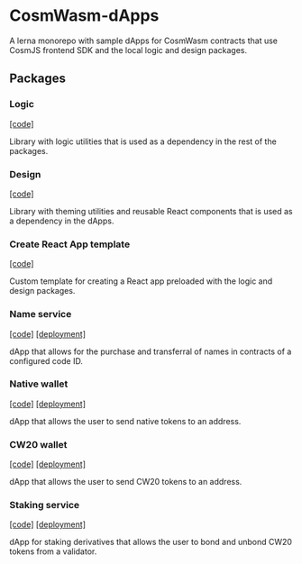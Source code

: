 # CosmWasm-dApps

A lerna monorepo with sample dApps for CosmWasm contracts that use CosmJS frontend SDK and the local logic and design packages.

## Packages

### Logic

[[code]](https://github.com/CosmWasm/dApps/tree/master/packages/logic)

Library with logic utilities that is used as a dependency in the rest of the packages.

### Design

[[code]](https://github.com/CosmWasm/dApps/tree/master/packages/design)

Library with theming utilities and reusable React components that is used as a dependency in the dApps.

### Create React App template

[[code]](https://github.com/CosmWasm/dApps/tree/master/packages/cra-template)

Custom template for creating a React app preloaded with the logic and design packages.

### Name service

[[code]](https://github.com/CosmWasm/dApps/tree/master/packages/name-service)
[[deployment]](https://dapps.cosmwasm.com/names)

dApp that allows for the purchase and transferral of names in contracts of a configured code ID.

### Native wallet

[[code]](https://github.com/CosmWasm/dApps/tree/master/packages/wallet)
[[deployment]](https://dapps.cosmwasm.com/wallet)

dApp that allows the user to send native tokens to an address.

### CW20 wallet

[[code]](https://github.com/CosmWasm/dApps/tree/master/packages/cw20-wallet)
[[deployment]](https://dapps.cosmwasm.com/cw20-wallet)

dApp that allows the user to send CW20 tokens to an address.

### Staking service

[[code]](https://github.com/CosmWasm/dApps/tree/master/packages/staking-service)
[[deployment]](https://dapps.cosmwasm.com/stakes)

dApp for staking derivatives that allows the user to bond and unbond CW20 tokens from a validator.
